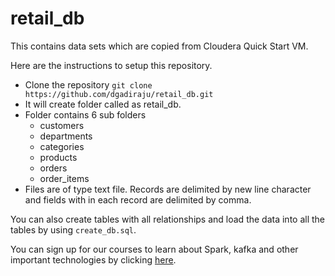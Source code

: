 # retail_db

This contains data sets which are copied from Cloudera Quick Start VM.

Here are the instructions to setup this repository.

* Clone the repository `git clone https://github.com/dgadiraju/retail_db.git`
* It will create folder called as retail_db.
* Folder contains 6 sub folders
  * customers
  * departments
  * categories
  * products
  * orders
  * order_items
* Files are of type text file. Records are delimited by new line character and fields with in each record are delimited by comma.

You can also create tables with all relationships and load the data into all the tables by using `create_db.sql`.

You can sign up for our courses to learn about Spark, kafka and other important technologies by clicking [here](http://discuss.itversity.com/t/udemy-coupons-big-data-courses/17934).
